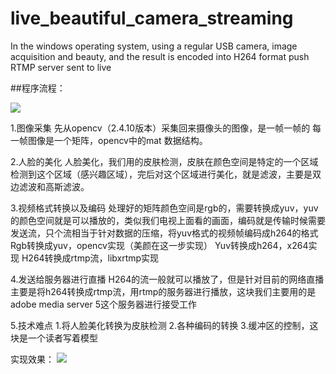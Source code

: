 # live_beautiful_camera_streaming
In the windows operating system, using a regular USB camera, image acquisition and beauty, and the result is encoded into H264 format push RTMP server sent to live

##程序流程：

![](https://github.com/wynshiter/live_beautiful_camera_streaming/blob/master/process.jpg)

1.图像采集
先从opencv（2.4.10版本）采集回来摄像头的图像，是一帧一帧的
每一帧图像是一个矩阵，opencv中的mat 数据结构。
 
2.人脸的美化
人脸美化，我们用的皮肤检测，皮肤在颜色空间是特定的一个区域
检测到这个区域（感兴趣区域），完后对这个区域进行美化，就是滤波，主要是双边滤波和高斯滤波。
 
3.视频格式转换以及编码
处理好的矩阵颜色空间是rgb的，需要转换成yuv，yuv的颜色空间就是可以播放的，类似我们电视上面看的画面，编码就是传输时候需要发送流，只个流相当于针对数据的压缩，将yuv格式的视频帧编码成h264的格式
Rgb转换成yuv，opencv实现（美颜在这一步实现）
Yuv转换成h264，x264实现
H264转换成rtmp流，libxrtmp实现

4.发送给服务器进行直播
H264的流一般就可以播放了，但是针对目前的网络直播主要是将h264转换成rtmp流，用rtmp的服务器进行播放，这块我们主要用的是adobe media server 5这个服务器进行接受工作
 
5.技术难点
1.将人脸美化转换为皮肤检测
2.各种编码的转换
3.缓冲区的控制，这块是一个读者写着模型

实现效果：
![](https://github.com/wynshiter/live_beautiful_camera_streaming/blob/master/result.jpg)
